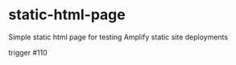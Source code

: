 # static-html-page
Simple static html page for testing Amplify static site deployments

trigger #110
